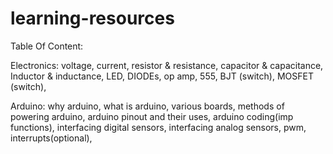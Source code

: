 # learning-resources

Table Of Content:

Electronics:
	voltage,
	current,
	resistor & resistance,
	capacitor & capacitance,
	Inductor & inductance,
	LED,
	DIODEs,
	op amp,
	555,
	BJT (switch),
	MOSFET (switch),
	
Arduino:
	why arduino,
	what is arduino,
	various boards,
	methods of powering arduino,
	arduino pinout and their uses,
	arduino coding(imp functions),
	interfacing digital sensors,
	interfacing analog sensors,
	pwm,
	interrupts(optional),
	
